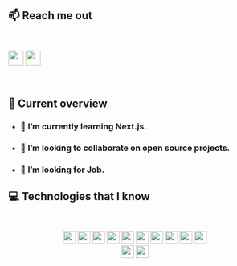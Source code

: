 ## :mailbox: Reach me out

<br />

[<img height="30" src="https://img.shields.io/badge/LinkedIn-0077B5?style=flat-square&logo=linkedin&logoColor=white">](https://www.linkedin.com/in/syed-monirul/)
[<img height="30" src="https://img.shields.io/badge/Facebook-1877F2?style=flat-square&logo=facebook&logoColor=white">](https://www.facebook.com/SyedMoonir/a)
<br />

<br />

## :eyes: Current overview

- ### 🌱 I’m currently learning Next.js.
- ### 👯 I’m looking to collaborate on open source projects.
- ### 🤔 I’m looking for Job.

## :computer: Technologies that I know

<br>
<p align="center">
  <img src="https://img.shields.io/badge/React-20232A?style=for-the-badge&logo=react&logoColor=61DAFB" height="25"/> 
  <img src="https://img.shields.io/badge/javascript-F7DF1E.svg?&style=for-the-badge&logo=javascript&logoColor=white" height="25"/> 
  <img src="https://img.shields.io/badge/React_Router-CA4245?style=for-the-badge&logo=react-router&logoColor=white" height="25"/> 
  <img src="https://img.shields.io/badge/Tailwind_CSS-38B2AC?style=for-the-badge&logo=tailwind-css&logoColor=white" height="25"/> 
  <img src="https://img.shields.io/badge/Bootstrap-563D7C?style=for-the-badge&logo=bootstrap&logoColor=white" height="25"/> 
  <img src="https://img.shields.io/badge/Sass-CC6699?style=for-the-badge&logo=sass&logoColor=white" height="25"/> 
  <img src="https://img.shields.io/badge/Material--UI-0081CB?style=for-the-badge&logo=material-ui&logoColor=white" height="25"/> 
  <img src="https://img.shields.io/badge/Netlify-00C7B7?style=for-the-badge&logo=netlify&logoColor=white" height="25"/> 
  <img src="https://img.shields.io/badge/Heroku-430098?style=for-the-badge&logo=heroku&logoColor=white" height="25"/> 
  <img src="https://img.shields.io/badge/firebase-FFCA28.svg?&style=for-the-badge&logo=firebase&logoColor=white" height="25"/> 
  <br>
  <img src="https://img.shields.io/badge/Node.js-43853D?style=for-the-badge&logo=node.js&logoColor=white" height="25"/> 
  <img src="https://img.shields.io/badge/MongoDB-4EA94B?style=for-the-badge&logo=mongodb&logoColor=white" height="25"/>
</p>
<br/>

